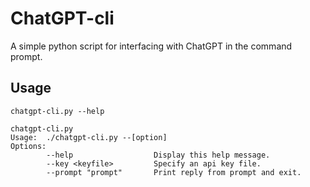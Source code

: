 # ChatGPT-cli
A simple python script for interfacing with ChatGPT in the command prompt.

## Usage
```chatgpt-cli.py --help```

```
chatgpt-cli.py
Usage:  ./chatgpt-cli.py --[option]
Options:
        --help                  Display this help message.
        --key <keyfile>         Specify an api key file.
        --prompt "prompt"       Print reply from prompt and exit.
```
